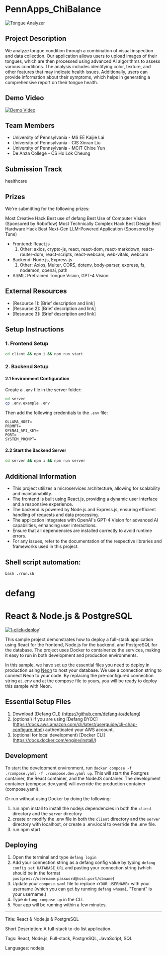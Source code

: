 # PennApps_ChiBalance

![Tongue Analyzer](/images/0.png)

## Project Description

We analyze tongue condition through a combination of visual inspection and data collection. Our application allows users to upload images of their tongues, which are then processed using advanced AI algorithms to assess various conditions. The analysis includes identifying color, texture, and other features that may indicate health issues. Additionally, users can provide information about their symptoms, which helps in generating a comprehensive report on their tongue health.

## Demo Video

[![Demo Video](https://img.youtube.com/vi/McSuSOSRtOI/0.jpg)](https://youtu.be/McSuSOSRtOI)

## Team Members

- University of Pennsylvania - MS EE Kaijie Lai
- University of Pennsylvania - CIS Xinran Liu
- University of Pennsylvania - MCIT Chloe Yun
- De Anza College - CS Ho Lok Cheung

## Submission Track

healthcare

## Prizes

We're submitting for the following prizes:

Most Creative Hack
Best use of defang
Best Use of Computer Vision (Sponsored by Roboflow)
Most Technically Complex Hack
Best Design
Best Hardware Hack
Best Next-Gen LLM-Powered Application (Sponsored by Tune)

- Frontend: React.js
  1. Other: axios, crypto-js, react, react-dom, react-markdown, react-router-dom, react-scripts, react-webcam, web-vitals, webcam
- Backend: Node.js, Express.js
  1. Other: Axios, Multer, CORS, dotenv, body-parser, express, fs, nodemon, openai, path
- AI/ML: Pretrained Tongue Vision, GPT-4 Vision

## External Resources

- [Resource 1]: [Brief description and link]
- [Resource 2]: [Brief description and link]
- [Resource 3]: [Brief description and link]

## Setup Instructions

### 1. Frontend Setup

```bash
cd client && npm i && npm run start
```

### 2. Backend Setup

#### 2.1 Environment Configuration

Create a `.env` file in the server folder:

```bash
cd server
cp .env.example .env
```

Then add the following credentials to the `.env` file:

```
OLLAMA_HOST=
PROMPT=
OPENAI_API_KEY=
PORT=
SYSTEM_PROMPT=
```

#### 2.2 Start the Backend Server

```bash
cd server && npm i && npm run server
```

## Additional Information

- This project utilizes a microservices architecture, allowing for scalability and maintainability.
- The frontend is built using React.js, providing a dynamic user interface and a responsive experience.
- The backend is powered by Node.js and Express.js, ensuring efficient handling of requests and data processing.
- The application integrates with OpenAI's GPT-4 Vision for advanced AI capabilities, enhancing user interactions.
- Ensure that all dependencies are installed correctly to avoid runtime errors.
- For any issues, refer to the documentation of the respective libraries and frameworks used in this project.

## Shell script automation:

```
bash ./run.sh
```

# defang

# React & Node.js & PostgreSQL

[![1-click-deploy](https://defang.io/deploy-with-defang.png)](https://portal.defang.dev/redirect?url=https%3A%2F%2Fgithub.com%2Fnew%3Ftemplate_name%3Dsample-nodejs-react-postgres-template%26template_owner%3DDefangSamples)`

This sample project demonstrates how to deploy a full-stack application using React for the frontend, Node.js for the backend, and PostgreSQL for the database. The project uses Docker to containerize the services, making it easy to run in both development and production environments.

In this sample, we have set up the essential files you need to deploy in production using [Neon](https://neon.tech/) to host your database. We use a connection string to connect Neon to your code. By replacing the pre-configured connection string at .env and at the compose file to yours, you will be ready to deploy this sample with Neon.

## Essential Setup Files

1. Download [Defang CLI] (https://github.com/defang-io/defang)
2. (optional) If you are using [Defang BYOC] (https://docs.aws.amazon.com/cli/latest/userguide/cli-chap-configure.html) authenticated your AWS account.
3. (optional for local development) [Docker CLI] (https://docs.docker.com/engine/install/)

## Development

To start the development environment, run `docker compose -f ./compose.yaml -f ./compose.dev.yaml up`. This will start the Postgres container, the React container, and the NodeJS container. The development container (compose.dev.yaml) will override the production container (compose.yaml).

Or run without using Docker by doing the following:

1. run npm install to install the nodejs dependencies in both the `client` directory and the `server` directory
2. create or modify the .env file in both the `client` directory and the `server` directory with localhost, or create a .env.local to override the .env file.
3. run npm start

## Deploying

1. Open the terminal and type `defang login`
2. Add your connection string as a defang config value by typing `defang config set DATABASE_URL` and pasting your connection string (which should be in the format `postgres://username:password@host:port/dbname`)
3. Update your `compose.yaml` file to replace `<YOUR_USERNAME>` with your username (which you can get by running `defang whoami`. "Tenant" is your username.)
4. Type `defang compose up` in the CLI.
5. Your app will be running within a few minutes.

---

Title: React & Node.js & PostgreSQL

Short Description: A full-stack to-do list application.

Tags: React, Node.js, Full-stack, PostgreSQL, JavaScript, SQL

Languages: nodejs
